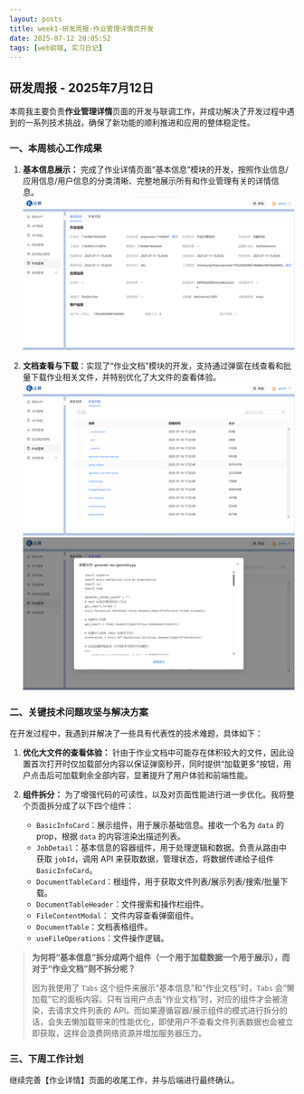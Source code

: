 ```yaml
---
layout: posts
title: week1-研发周报-作业管理详情页开发
date: 2025-07-12 20:05:52
tags: [web前端, 实习日记]
---
```


## 研发周报 - 2025年7月12日

本周我主要负责**作业管理详情**页面的开发与联调工作，并成功解决了开发过程中遇到的一系列技术挑战，确保了新功能的顺利推进和应用的整体稳定性。

### 一、本周核心工作成果

1.  **基本信息展示：** 完成了作业详情页面“基本信息”模块的开发，按照作业信息/应用信息/用户信息的分类清晰、完整地展示所有和作业管理有关的详情信息。
    ![alt text](week1-研发周报-作业管理详情页开发-1.png)

2.  **文档查看与下载**：实现了“作业文档”模块的开发，支持通过弹窗在线查看和批量下载作业相关文件，并特别优化了大文件的查看体验。
    ![alt text](week1-研发周报-作业管理详情页开发-2.png)
    ![alt text](week1-研发周报-作业管理详情页开发-3.png)
### 二、关键技术问题攻坚与解决方案

在开发过程中，我遇到并解决了一些具有代表性的技术难题，具体如下：

1.  **优化大文件的查看体验：** 针由于作业文档中可能存在体积较大的文件，因此设置首次打开时仅加载部分内容以保证弹窗秒开，同时提供“加载更多”按钮，用户点击后可加载剩余全部内容，显著提升了用户体验和前端性能。

2.  **组件拆分：** 为了增强代码的可读性，以及对页面性能进行进一步优化。我将整个页面拆分成了以下四个组件：
    *   `BasicInfoCard`：展示组件，用于展示基础信息。接收一个名为 `data` 的 prop，根据 `data` 的内容渲染出描述列表。
    *   `JobDetail`：基本信息的容器组件，用于处理逻辑和数据。负责从路由中获取 `jobId`，调用 API 来获取数据，管理状态，将数据传递给子组件 `BasicInfoCard`。
    *   `DocumentTableCard`：根组件，用于获取文件列表/展示列表/搜索/批量下载。
    *   `DocumentTableHeader`：文件搜索和操作栏组件。
    *   `FileContentModal`： 文件内容查看弹窗组件。
    *   `DocumentTable`：文档表格组件。
    *   `useFileOperations`：文件操作逻辑。

> **为何将“基本信息”拆分成两个组件（一个用于加载数据一个用于展示），而对于“作业文档”则不拆分呢？**
>
> 因为我使用了 `Tabs` 这个组件来展示“基本信息”和“作业文档”时，`Tabs` 会“懒加载”它的面板内容。只有当用户点击“作业文档”时，对应的组件才会被渲染，去请求文件列表的 API。而如果遵循容器/展示组件的模式进行拆分的话，会失去懒加载带来的性能优化，即使用户不查看文件列表数据也会被立即获取，这样会浪费网络资源并增加服务器压力。

### 三、下周工作计划

继续完善【作业详情】页面的收尾工作，并与后端进行最终确认。